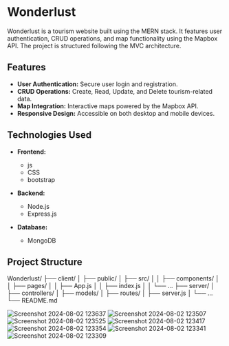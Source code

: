 # Wonderlust

Wonderlust is a tourism website built using the MERN stack. It features user authentication, CRUD operations, and map functionality using the Mapbox API. The project is structured following the MVC architecture.

## Features

- **User Authentication:** Secure user login and registration.
- **CRUD Operations:** Create, Read, Update, and Delete tourism-related data.
- **Map Integration:** Interactive maps powered by the Mapbox API.
- **Responsive Design:** Accessible on both desktop and mobile devices.

## Technologies Used

- **Frontend:**
  - js
  - CSS
  - bootstrap

- **Backend:**
  - Node.js
  - Express.js

- **Database:**
  - MongoDB

## Project Structure

Wonderlust/
├── client/
│ ├── public/
│ ├── src/
│ │ ├── components/
│ │ ├── pages/
│ │ ├── App.js
│ │ ├── index.js
│ │ └── ...
├── server/
│ ├── controllers/
│ ├── models/
│ ├── routes/
│ ├── server.js
│ └── ...
└── README.md


![Screenshot 2024-08-02 123637](https://github.com/user-attachments/assets/fedbe460-0c11-44bb-8884-ddeab8b9d101)
![Screenshot 2024-08-02 123507](https://github.com/user-attachments/assets/e4ad77d8-92aa-47bc-806a-71e3df476752)
![Screenshot 2024-08-02 123525](https://github.com/user-attachments/assets/bd58ec04-1d5f-4a07-88a1-a4b373eddb75)
![Screenshot 2024-08-02 123417](https://github.com/user-attachments/assets/ee9b18ee-2b8b-4b53-9e29-16dcc8b8fee3)
![Screenshot 2024-08-02 123354](https://github.com/user-attachments/assets/4bac2413-8acf-4483-8632-574ce8d60bec)
![Screenshot 2024-08-02 123341](https://github.com/user-attachments/assets/e367b230-d5bf-498d-bd2a-887112d3afdd)
![Screenshot 2024-08-02 123309](https://github.com/user-attachments/assets/2a5f2424-22d3-4cf9-be42-4b3203110d40)

